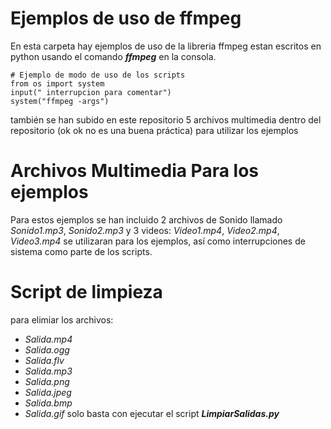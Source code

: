 # Ejemplos de uso de ffmpeg

En esta carpeta hay ejemplos de uso de la libreria ffmpeg
estan escritos en python usando el comando ***ffmpeg*** en la consola.

```
# Ejemplo de modo de uso de los scripts
from os import system
input(" interrupcion para comentar")
system("ffmpeg -args")
```

también se han subido en este repositorio 5 archivos multimedia dentro del repositorio (ok ok no es una buena práctica) para utilizar los ejemplos

# Archivos Multimedia Para los ejemplos

Para estos ejemplos se han incluido 2 archivos de Sonido llamado *Sonido1.mp3*, *Sonido2.mp3* y 3 videos: *Video1.mp4*, *Video2.mp4*, *Video3.mp4* se utilizaran para los ejemplos, así como interrupciones de sistema como parte de los scripts.

# Script de limpieza

para elimiar los archivos: 
 - *Salida.mp4*
 - *Salida.ogg*
 - *Salida.flv*
 - *Salida.mp3*
 - *Salida.png*
 - *Salida.jpeg*
 - *Salida.bmp*
 - *Salida.gif*
solo basta con ejecutar el script ***LimpiarSalidas.py***



